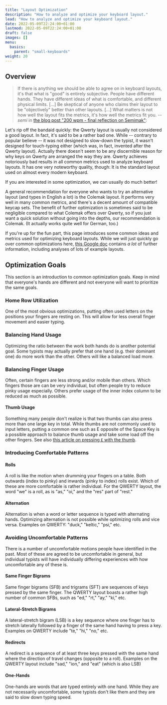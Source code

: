 ```yaml
---
title: "Layout Optimization"
description: "How to analyze and optimize your keyboard layout."
lead: "How to analyze and optimize your keyboard layout."
date: 2022-05-09T22:24:00+01:00
lastmod: 2022-05-09T22:24:00+01:00
draft: false
images: []
menu:
  basics:
    parent: "small-keyboards"
weight: 20
---
```


## Overview
> If there is anything we should be able to agree on in keyboard layouts, it's that what is "good" is entirely subjective. People have different hands. They have different ideas of what is comfortable, and different physical limits.
> [...]
> Be skeptical of anyone who claims their layout to be "objectively" better than other layouts.
> [...]
> What matters is not how well the layout fits the metrics, it's how well the metrics fit you.
-- *semi* in [the blog post "200 wpm - final reflection on Semimak"](https://semilin.github.io/):

Let's rip off the bandaid quickly: the Qwerty layout is usually not considered a good layout.
In fact, it's said to be a rather bad one.
While -- contrary to popular believe -- it was not designed to slow-down the typist, it wasn't designed for touch-typing either (which was, in fact, invented after the Qwerty layout).
Actually there doesn't seem to be any discernible reason for why keys on Qwerty are arranged the way they are.
Qwerty achieves notoriously bad results in all common metrics used to analyze keyboard layouts.
It has one very noteworthy quality, though: It is the standard layout used on almost every modern keyboard.

If you are interested in some optimization, we can usually do much better!

A general recommendation for everyone who wants to try an alternative layout (and types in English a lot) is the Colemak layout.
It performs very well in many common metrics, and there's a decent amount of compatible keycap sets.
The benefit of further optimization is sometimes said to be negligible compared to what Colemak offers over Qwerty, so if you just want a quick solution without going into the depths, our recommendation is Colemak.
(It actually works quite well for German, too.)

If you're up for the fun part, this page introduces some common ideas and metrics used for optimizing keyboard layouts.
While we will just quickly go over common optimizations here, [this Google doc](https://docs.google.com/document/d/1_a5Nzbkwyk1o0bvTctZrtgsee9jSP-6I0q3A0_9Mzm0/edit#) contains *a lot* of further information, including analyses of lots of example layouts.

## Optimization Goals
This section is an introduction to common optimization goals.
Keep in mind that everyone's hands are different and not everyone will want to prioritize the same goals.

### Home Row Utilization
One of the most obvious optimizations, putting often used letters on the positions your fingers are resting on.
This will allow for less overall finger movement and easier typing.
### Balancing Hand Usage
Optimizing the ratio between the work both hands do is another potential goal.
Some typists may actually prefer that one hand (e.g. their dominant one) do more work than the other.
Others will like a balanced load more.
### Balancing Finger Usage
Often, certain fingers are less strong and/or mobile than others.
Which fingers those are can be very individual, but often people try to reduce pinky usage especially.
Others prefer usage of the inner index column to be reduced as much as possible.
#### Thumb Usage
Something many people don't realize is that two thumbs can also press more than one large key in total.
While thumbs are not commonly used to input letters, putting a common one such as E opposite of the Space Key is a possible approach to balance thumb usage and take some load off the other fingers.
See also [this article on pressing `E` with the thumb](https://precondition.github.io/pressing-e-with-the-thumb).
### Introducing Comfortable Patterns
#### Rolls
A roll is like the motion when drumming your fingers on a table.
Both outwards (index to pinky) and inwards (pinky to index) rolls exist.
Which of these are more comfortable is rather individual.
For the QWERTY layout, the word "we" is a roll, as is "as," "oi," and the "res" part of "rest."
#### Alternation
Alternation is when a word or letter sequence is typed with alternating hands.
Optimizing alternation is not possible while optimizing rolls and vice versa.
Examples on QWERTY: "duck," "keltic," "psi," etc.
### Avoiding Uncomfortable Patterns
There is a number of uncomfortable motions people have identified in the past. Most of these are agreed to be uncomfortable in general, but individual typists will have individually differing experiences with how uncomfortable any of these is.
#### Same Finger Bigrams
Same finger bigrams (SFB) and trigrams (SFT) are sequences of keys pressed by the same finger.
The QWERTY layout boasts a rather high number of common SFBs, such as "ed," "rt," "ay," "ki," etc.
#### Lateral-Stretch Bigrams
A lateral-stretch bigram (LSB) is a key sequence where one finger has to stretch laterally followed by a finger of the same hand having to press a key.
Examples on QWERTY include "te," "hi," "no," etc.
#### Redirects
A redirect is a sequence of at least three keys pressed with the same hand where the direction of travel changes (opposite to a roll).
Examples on the QWERTY layout include "sad," "ion," and "eat" (which is also LSB)
#### One-Hands
One-hands are words that are typed entirely with one hand.
While they are not necessarily uncomfortable, some typists don't like them and they are said to slow down typing speed.
